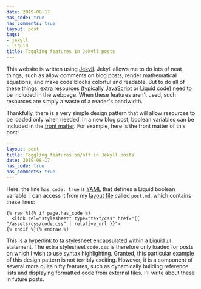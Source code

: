```yaml
---
date: 2019-08-17
has_code: true
has_comments: true
layout: post
tags:
- jekyll
- liquid
title: Toggling features in Jekyll posts
---
```


This website is written using [Jekyll](https://jekyllrb.com/). Jekyll allows me to do lots
of neat things, such as allow comments on blog posts, render mathematical equations, and
make code blocks colorful and readable. But to do all of these things, extra resources
(typically [JavaScript](https://www.javascript.com/) or
[Liquid](https://shopify.github.io/liquid/) code) need to be included in the webpage. When
these features aren't used, such resources are simply a waste of a reader's bandwidth.

Thankfully, there is a very simple design pattern that will allow resources to be loaded
only when needed. In a new blog post, boolean variables can be included in the
[front matter](https://jekyllrb.com/docs/front-matter/). For example, here is the front
matter of this post:

```yaml
---
layout: post
title: Toggling features on/off in Jekyll posts
date: 2019-08-17
has_code: true
has_comments: true
---
```

Here, the line `has_code: true` is [YAML](https://yaml.org/) that defines a Liquid
boolean variable. I can access it from my [layout file](https://jekyllrb.com/docs/layouts/)
called `post.md`, which contains these lines:

```liquid
{% raw %}{% if page.has_code %}
  <link rel="stylesheet" type="text/css" href="{{ "/assets/css/code.css" | relative_url }}">
{% endif %}{% endraw %}
```

This is a hyperlink to ta stylesheet encapsulated within a Liquid `if` statement. The
extra stylesheet `code.css` is therefore only loaded for posts on which
I wish to use syntax highlighting. Granted, this particular example of this design pattern
is not terribly exciting. However, it is a component of several more quite nifty features,
such as dynamically building reference lists and displaying formatted code from external
files. I'll write about these in future posts.